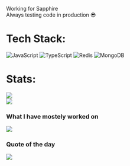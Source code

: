 Working for Sapphire<br>Always testing code in production 😎


# Tech Stack:
![JavaScript](https://img.shields.io/badge/javascript-%23323330.svg?style=for-the-badge&logo=javascript&logoColor=%23F7DF1E) ![TypeScript](https://img.shields.io/badge/typescript-%23007ACC.svg?style=for-the-badge&logo=typescript&logoColor=white) ![Redis](https://img.shields.io/badge/redis-%23DD0031.svg?style=for-the-badge&logo=redis&logoColor=white) ![MongoDB](https://img.shields.io/badge/MongoDB-%234ea94b.svg?style=for-the-badge&logo=mongodb&logoColor=white)
# Stats:
![](https://github-readme-stats.vercel.app/api?username=blitzluchsy&theme=radical&hide_border=false&include_all_commits=true&count_private=true)<br/>
![](https://github-readme-stats.vercel.app/api/top-langs/?username=blitzluchsy&theme=radical&hide_border=false&include_all_commits=true&count_private=true&layout=compact)
### What I have mostely worked on
![](https://github-contributor-stats.vercel.app/api?username=blitzluchsy&limit=5&theme=radical&combine_all_yearly_contributions=true)
### Quote of the day
![](https://quotes-github-readme.vercel.app/api?type=horizontal&theme=radical)
